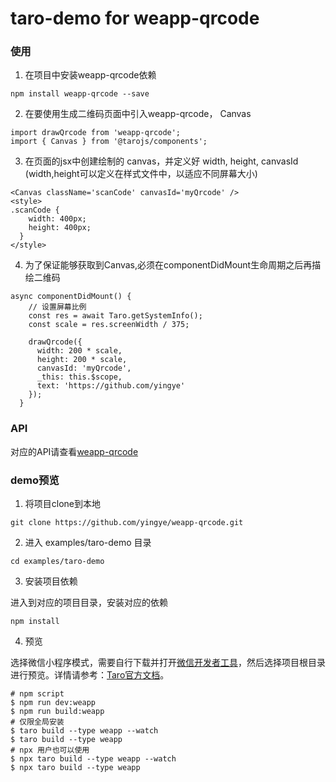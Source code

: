 # taro-demo for weapp-qrcode

### 使用
1. 在项目中安装weapp-qrcode依赖

```
npm install weapp-qrcode --save
```

2. 在要使用生成二维码页面中引入weapp-qrcode， Canvas

```
import drawQrcode from 'weapp-qrcode';
import { Canvas } from '@tarojs/components';

```

3. 在页面的jsx中创建绘制的 canvas，并定义好 width, height, canvasId (width,height可以定义在样式文件中，以适应不同屏幕大小)

```
<Canvas className='scanCode' canvasId='myQrcode' />
<style>
.scanCode {
    width: 400px;
    height: 400px;
  }
</style>
```
4. 为了保证能够获取到Canvas,必须在componentDidMount生命周期之后再描绘二维码

```
async componentDidMount() {
    // 设置屏幕比例
    const res = await Taro.getSystemInfo();
    const scale = res.screenWidth / 375;
    
    drawQrcode({
      width: 200 * scale,
      height: 200 * scale,
      canvasId: 'myQrcode',
      _this: this.$scope,
      text: 'https://github.com/yingye'
    });
  }
```
### API
对应的API请查看[weapp-qrcode](https://github.com/yingye/weapp-qrcode#api)

### demo预览
1. 将项目clone到本地

```
git clone https://github.com/yingye/weapp-qrcode.git
```

2. 进入 examples/taro-demo 目录

```
cd examples/taro-demo
```

3. 安装项目依赖

进入到对应的项目目录，安装对应的依赖

```
npm install
```

4. 预览

选择微信小程序模式，需要自行下载并打开[微信开发者工具](https://developers.weixin.qq.com/miniprogram/dev/devtools/download.html)，然后选择项目根目录进行预览。详情请参考：[Taro官方文档](https://nervjs.github.io/taro/docs/GETTING-STARTED.html)。

```
# npm script
$ npm run dev:weapp
$ npm run build:weapp
# 仅限全局安装
$ taro build --type weapp --watch
$ taro build --type weapp
# npx 用户也可以使用
$ npx taro build --type weapp --watch
$ npx taro build --type weapp
```

